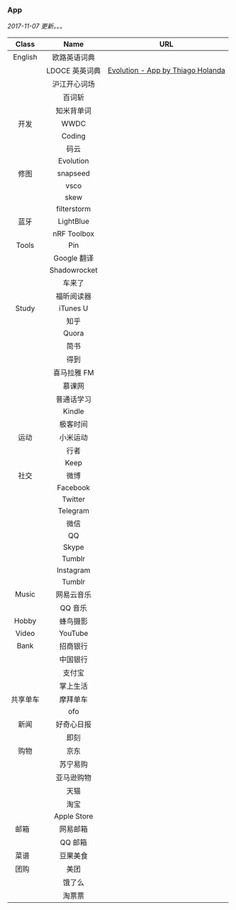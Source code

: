 ### App

*2017-11-07 更新。。。*

| Class   |     Name      |  URL  |
| :-----: |:-------------:| :-----:|
| English | 欧路英语词典 ||
|         | LDOCE 英英词典|[Evolution - App by Thiago Holanda](https://appsto.re/cn/4Bnlib.i)|
|         | 沪江开心词场 ||
|         | 百词斩 ||
|         | 知米背单词 ||
| 开发     | WWDC ||
|         | Coding ||
|         | 码云 ||
|         | Evolution ||
| 修图     | snapseed |  |
|         | vsco  ||
|         | skew ||
|         | filterstorm  ||
| 蓝牙     | LightBlue ||
|          | nRF Toolbox ||
| Tools    | Pin ||
|          | Google 翻译 ||
|          | Shadowrocket ||
|          | 车来了 ||
|          | 福昕阅读器 ||
| Study    | iTunes U ||
|          | 知乎 ||
|          | Quora ||
|          | 简书 ||
|          | 得到 ||
|          |喜马拉雅 FM||
|          | 慕课网 ||
|          | 普通话学习 ||
|          | Kindle ||
|          | 极客时间 ||
| 运动     | 小米运动 ||
|         | 行者 ||
|         |Keep ||
| 社交     | 微博 ||
|         | Facebook ||
|         | Twitter ||
|         | Telegram ||
|         |微信 ||
|         | QQ ||
|         | Skype ||
|         | Tumblr ||
|         | Instagram ||
|         | Tumblr ||
| Music   | 网易云音乐 ||
|         | QQ 音乐 ||
| Hobby   | 蜂鸟摄影 ||
| Video   | YouTube ||
| Bank    |招商银行 ||
|         |中国银行 ||
|         | 支付宝 ||
|         | 掌上生活 ||
| 共享单车 |摩拜单车||
|         | ofo ||
| 新闻     | 好奇心日报 ||
|         | 即刻 ||
| 购物     | 京东 ||
|         | 苏宁易购 ||
|         | 亚马逊购物 ||
|         | 天猫 ||
|         | 淘宝 ||
|         | Apple Store ||
| 邮箱     | 网易邮箱 ||
|         | QQ 邮箱 ||
| 菜谱     | 豆果美食 ||
| 团购     | 美团 ||
|         | 饿了么 ||
|         | 淘票票 ||
